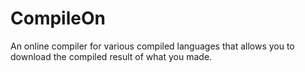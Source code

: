# CompileOn
An online compiler for various compiled languages that allows you to download the compiled result of what you made.
